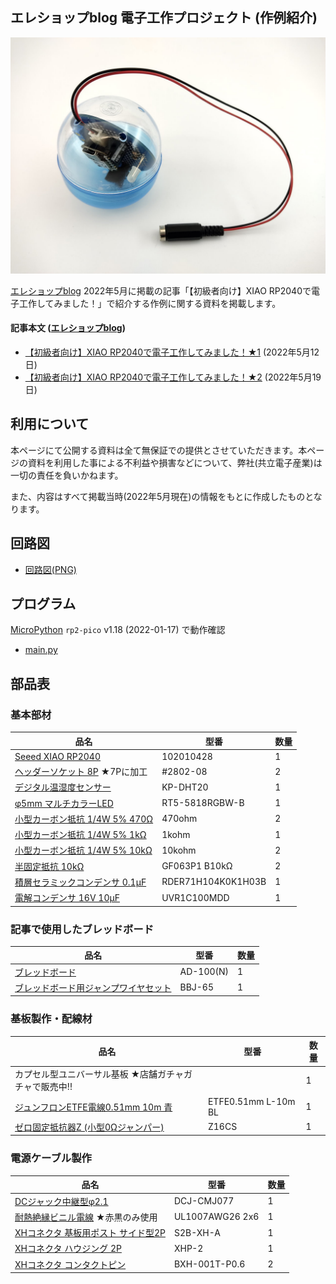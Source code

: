 

## エレショップblog 電子工作プロジェクト (作例紹介)

![完成写真](Photo_0.jpg)

[エレショップblog](http://eleshop.blog.jp/) 2022年5月に掲載の記事「【初級者向け】XIAO RP2040で電子工作してみました！」で紹介する作例に関する資料を掲載します。

#### 記事本文 ([エレショップblog](http://eleshop.blog.jp/))

- [【初級者向け】XIAO RP2040で電子工作してみました！★1](http://eleshop.blog.jp/archives/46407331.html) (2022年5月12日)
- [【初級者向け】XIAO RP2040で電子工作してみました！★2](http://eleshop.blog.jp/archives/46444637.html) (2022年5月19日)

## 利用について

本ページにて公開する資料は全て無保証での提供とさせていただきます。本ページの資料を利用した事による不利益や損害などについて、弊社(共立電子産業)は一切の責任を負いかねます。

また、内容はすべて掲載当時(2022年5月現在)の情報をもとに作成したものとなります。

## 回路図

- [回路図(PNG)](https://github.com/kyohritsu/eleshop-blog-20220512/blob/main/Schematic.png)

## プログラム

[MicroPython](https://micropython.org/download/rp2-pico/) `rp2-pico` v1.18 (2022-01-17) で動作確認

- [main.py](https://github.com/kyohritsu/eleshop-blog-20220512/blob/main/main.py)

## 部品表

### 基本部材

| 品名 | 型番 | 数量 |
| ---- | ---- | ---- |
| [Seeed XIAO RP2040](https://eleshop.jp/shop/g/gM17311/)               | 102010428          |  1 |
| [ヘッダーソケット 8P](https://eleshop.jp/shop/g/gBBT412/) ★7Pに加工  | #2802-08           |  2 |
| [デジタル温湿度センサー](https://eleshop.jp/shop/g/g402750/)          | KP-DHT20           |  1 |
| [φ5mm マルチカラーLED](https://eleshop.jp/shop/g/g8C2313/)           | RT5-5818RGBW-B     |  1 |
| [小型カーボン抵抗 1/4W 5% 470Ω](https://eleshop.jp/shop/g/gB5Q36P/)  | 470ohm             |  2 |
| [小型カーボン抵抗 1/4W 5% 1kΩ](https://eleshop.jp/shop/g/gB5R363/)   | 1kohm              |  1 |
| [小型カーボン抵抗 1/4W 5% 10kΩ](https://eleshop.jp/shop/g/gB5R36R/)  | 10kohm             |  2 |
| [半固定抵抗 10kΩ](https://eleshop.jp/shop/g/g4B8138/)                | GF063P1 B10kΩ     |  2 |
| [積層セラミックコンデンサ 0.1μF](https://eleshop.jp/shop/g/gI2M314/) | RDER71H104K0K1H03B |  1 |
| [電解コンデンサ 16V 10μF](https://eleshop.jp/shop/g/gF6J311/)        | UVR1C100MDD        |  1 |

### 記事で使用したブレッドボード

| 品名 | 型番 | 数量 |
| ---- | ---- | ---- |
| [ブレッドボード](https://eleshop.jp/shop/g/g916312/)                       | AD-100(N) |  1 |
| [ブレッドボード用ジャンプワイヤセット](https://eleshop.jp/shop/g/gL35121/) | BBJ-65    |  1 |

### 基板製作・配線材

| 品名 | 型番 | 数量 |
| ---- | ---- | ---- |
| カプセル型ユニバーサル基板 ★店舗ガチャガチャで販売中!!                   |                     |  1 |
| [ジュンフロンETFE電線0.51mm 10m 青](https://eleshop.jp/shop/g/gDAC13A/)   | ETFE0.51mm L-10m BL |  1 |
| [ゼロ固定抵抗器Z (小型0Ωジャンパー)](https://eleshop.jp/shop/g/gE77364/) | Z16CS               |  1 |

### 電源ケーブル製作

| 品名 | 型番 | 数量 |
| ---- | ---- | ---- |
| [DCジャック中継型φ2.1](https://eleshop.jp/shop/g/gM3B31A/)              | DCJ-CMJ077      |  1 |
| [耐熱絶縁ビニル電線](https://eleshop.jp/shop/g/gC3O13Q/) ★赤黒のみ使用  | UL1007AWG26 2x6 |  1 |
| [XHコネクタ 基板用ポスト サイド型2P](https://eleshop.jp/shop/g/g61A14Y/) | S2B-XH-A        |  1 |
| [XHコネクタ ハウジング 2P](https://eleshop.jp/shop/g/g61A144/)           | XHP-2           |  1 |
| [XHコネクタ コンタクトピン](https://eleshop.jp/shop/g/g65E314/)          | BXH-001T-P0.6   |  2 |
